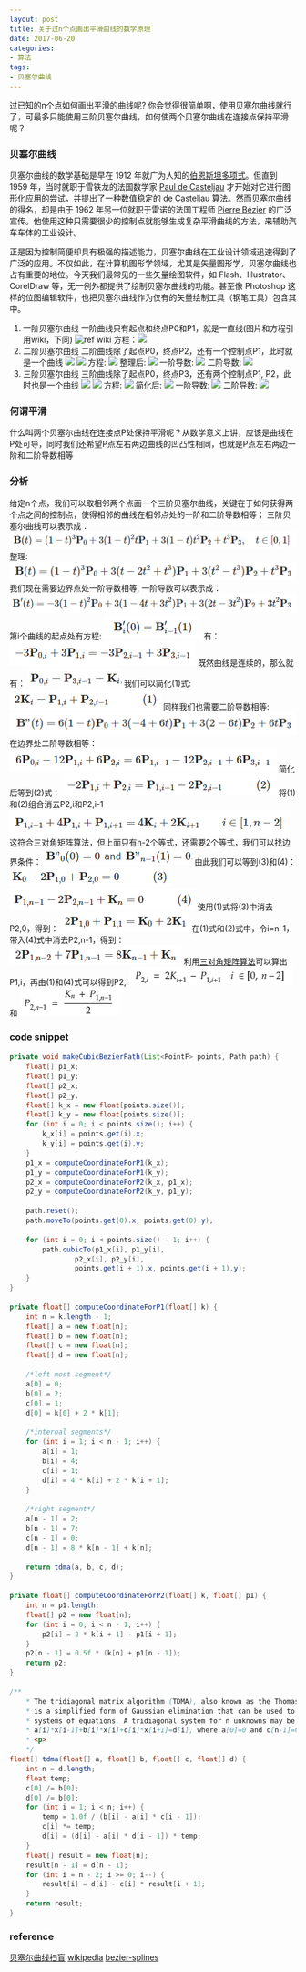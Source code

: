 ```yaml
---
layout: post
title: 关于过n个点画出平滑曲线的数学原理
date: 2017-06-20
categories:
- 算法
tags:
- 贝塞尔曲线
---
```


过已知的n个点如何画出平滑的曲线呢? 你会觉得很简单啊，使用贝塞尔曲线就行了，可最多只能使用三阶贝塞尔曲线，如何使两个贝塞尔曲线在连接点保持平滑呢？
<!-- more -->

### 贝塞尔曲线
贝塞尔曲线的数学基础是早在 1912 年就广为人知的[伯恩斯坦多项式](http://en.wikipedia.org/wiki/Bernstein_polynomial)。但直到 1959 年，当时就职于雪铁龙的法国数学家 [Paul de Casteljau](http://en.wikipedia.org/wiki/Paul_de_Casteljau) 才开始对它进行图形化应用的尝试，并提出了一种数值稳定的 [de Casteljau 算法](http://en.wikipedia.org/wiki/De_Casteljau's_algorithm)。然而贝塞尔曲线的得名，却是由于 1962 年另一位就职于雷诺的法国工程师 [Pierre Bézier](http://en.wikipedia.org/wiki/Pierre_B%C3%A9zier) 的广泛宣传。他使用这种只需要很少的控制点就能够生成复杂平滑曲线的方法，来辅助汽车车体的工业设计。

正是因为控制简便却具有极强的描述能力，贝塞尔曲线在工业设计领域迅速得到了广泛的应用。不仅如此，在计算机图形学领域，尤其是矢量图形学，贝塞尔曲线也占有重要的地位。今天我们最常见的一些矢量绘图软件，如 Flash、Illustrator、CorelDraw 等，无一例外都提供了绘制贝塞尔曲线的功能。甚至像 Photoshop 这样的位图编辑软件，也把贝塞尔曲线作为仅有的矢量绘制工具（钢笔工具）包含其中。

1. 一阶贝塞尔曲线
一阶曲线只有起点和终点P0和P1，就是一直线(图片和方程引用wiki，下同)
![ref wiki](https://upload.wikimedia.org/wikipedia/commons/0/00/B%C3%A9zier_1_big.gif)
方程：![](https://wikimedia.org/api/rest_v1/media/math/render/svg/c4fc84477f3a6c6b6d021bba47ba457e7092c802)
2.  二阶贝塞尔曲线
二阶曲线除了起点P0，终点P2，还有一个控制点P1，此时就是一个曲线
![](https://upload.wikimedia.org/wikipedia/commons/6/6b/B%C3%A9zier_2_big.svg)
![](https://upload.wikimedia.org/wikipedia/commons/3/3d/B%C3%A9zier_2_big.gif)
方程:
![](https://wikimedia.org/api/rest_v1/media/math/render/svg/d198fcc2309af8ef4d56a45b3b4a9eefde048635)
整理后:
![](https://wikimedia.org/api/rest_v1/media/math/render/svg/05aa724a6da0e00bcce53ec6510c8ae479aea5c3)
一阶导数:
![](https://wikimedia.org/api/rest_v1/media/math/render/svg/698bc1454fe7abf7c01ff47ef9b26665446eb67c)
二阶导数:
![](https://wikimedia.org/api/rest_v1/media/math/render/svg/643814cb6f9e5f323e03112f5653e428a5c788f4)
3. 三阶贝塞尔曲线
三阶曲线除了起点P0，终点P3，还有两个控制点P1, P2，此时也是一个曲线
![](https://upload.wikimedia.org/wikipedia/commons/8/89/B%C3%A9zier_3_big.svg)
![](https://upload.wikimedia.org/wikipedia/commons/d/db/B%C3%A9zier_3_big.gif)
方程:
![](https://wikimedia.org/api/rest_v1/media/math/render/svg/6bc6ed7d58a9c9727a80878258754f9f79b472df)
简化后:
![](https://wikimedia.org/api/rest_v1/media/math/render/svg/504c44ca5c5f1da2b6cb1702ad9d1afa27cc1ee0)
一阶导数:
![](https://wikimedia.org/api/rest_v1/media/math/render/svg/bda9197c2e77c17d90839b951cb0035d79c8d417)
二阶导数:
![](https://wikimedia.org/api/rest_v1/media/math/render/svg/fb11bad4e0889aa759ccd6f746e636d3b996b7cd)

### 何谓平滑
什么叫两个贝塞尔曲线在连接点P处保持平滑呢？从数学意义上讲，应该是曲线在P处可导，同时我们还希望P点左右两边曲线的凹凸性相同，也就是P点左右两边一阶和二阶导数相等

### 分析
给定n个点，我们可以取相邻两个点画一个三阶贝塞尔曲线，关键在于如何获得两个点之间的控制点，使得相邻的曲线在相邻点处的一阶和二阶导数相等；
三阶贝塞尔曲线可以表示成：
![](/img/2017-6-20-smooth-bezier-01.png)
整理:
![](/img/2017-6-20-smooth-bezier-02.png)
我们现在需要边界点处一阶导数相等, 一阶导数可以表示成：
![](/img/2017-6-20-smooth-bezier-03.png)
第i个曲线的起点处有方程:
![](/img/2017-6-20-smooth-bezier-04.png)
有：
![](/img/2017-6-20-smooth-bezier-05.png)
既然曲线是连续的，那么就有：
![](/img/2017-6-20-smooth-bezier-06.png)
我们可以简化(1)式:
![](/img/2017-6-20-smooth-bezier-07.png)
同样我们也需要二阶导数相等:
![](/img/2017-6-20-smooth-bezier-08.png)
在边界处二阶导数相等：
![](/img/2017-6-20-smooth-bezier-09.png)
简化后等到(2)式：
![](/img/2017-6-20-smooth-bezier-10.png)
将(1)和(2)组合消去P2,i和P2,i-1
![](/img/2017-6-20-smooth-bezier-11.png)
这符合三对角矩阵算法，但上面只有n-2个等式，还需要2个等式，我们可以找边界条件：
![](/img/2017-6-20-smooth-bezier-12.png)
由此我们可以等到(3)和(4)：
![](/img/2017-6-20-smooth-bezier-13.png)
![](/img/2017-6-20-smooth-bezier-14.png)
使用(1)式将(3)中消去P2,0，得到：
![](/img/2017-6-20-smooth-bezier-15.png)
在(1)式和(2)式中，令i=n-1，带入(4)式中消去P2,n-1，得到：
![](/img/2017-6-20-smooth-bezier-16.png)
利用[三对角矩阵算法](https://zh.wikipedia.org/wiki/%E4%B8%89%E5%AF%B9%E8%A7%92%E7%9F%A9%E9%98%B5%E7%AE%97%E6%B3%95)可以算出P1,i，再由(1)和(4)式可以得到P2,i
![](/img/2017-6-20-smooth-bezier-17.png)
和
![](/img/2017-6-20-smooth-bezier-18.png)

### code snippet
``` java
private void makeCubicBezierPath(List<PointF> points, Path path) {
    float[] p1_x;
    float[] p1_y;
    float[] p2_x;
    float[] p2_y;
    float[] k_x = new float[points.size()];
    float[] k_y = new float[points.size()];
    for (int i = 0; i < points.size(); i++) {
        k_x[i] = points.get(i).x;
        k_y[i] = points.get(i).y;
    }
    p1_x = computeCoordinateForP1(k_x);
    p1_y = computeCoordinateForP1(k_y);
    p2_x = computeCoordinateForP2(k_x, p1_x);
    p2_y = computeCoordinateForP2(k_y, p1_y);

    path.reset();
    path.moveTo(points.get(0).x, points.get(0).y);

    for (int i = 0; i < points.size() - 1; i++) {
        path.cubicTo(p1_x[i], p1_y[i],
                p2_x[i], p2_y[i],
                points.get(i + 1).x, points.get(i + 1).y);
    }
}

private float[] computeCoordinateForP1(float[] k) {
    int n = k.length - 1;
    float[] a = new float[n];
    float[] b = new float[n];
    float[] c = new float[n];
    float[] d = new float[n];

    /*left most segment*/
    a[0] = 0;
    b[0] = 2;
    c[0] = 1;
    d[0] = k[0] + 2 * k[1];

    /*internal segments*/
    for (int i = 1; i < n - 1; i++) {
        a[i] = 1;
        b[i] = 4;
        c[i] = 1;
        d[i] = 4 * k[i] + 2 * k[i + 1];
    }

    /*right segment*/
    a[n - 1] = 2;
    b[n - 1] = 7;
    c[n - 1] = 0;
    d[n - 1] = 8 * k[n - 1] + k[n];

    return tdma(a, b, c, d);
}

private float[] computeCoordinateForP2(float[] k, float[] p1) {
    int n = p1.length;
    float[] p2 = new float[n];
    for (int i = 0; i < n - 1; i++) {
        p2[i] = 2 * k[i + 1] - p1[i + 1];
    }
    p2[n - 1] = 0.5f * (k[n] + p1[n - 1]);
    return p2;
}

/**
    * The tridiagonal matrix algorithm (TDMA), also known as the Thomas algorithm,
    * is a simplified form of Gaussian elimination that can be used to solve tridiagonal
    * systems of equations. A tridiagonal system for n unknowns may be written as
    * a[i]*x[i-1]+b[i]*x[i]+c[i]*x[i+1]=d[i], where a[0]=0 and c[n-1]=0.
    * <p>
    */
float[] tdma(float[] a, float[] b, float[] c, float[] d) {
    int n = d.length;
    float temp;
    c[0] /= b[0];
    d[0] /= b[0];
    for (int i = 1; i < n; i++) {
        temp = 1.0f / (b[i] - a[i] * c[i - 1]);
        c[i] *= temp;
        d[i] = (d[i] - a[i] * d[i - 1]) * temp;
    }
    float[] result = new float[n];
    result[n - 1] = d[n - 1];
    for (int i = n - 2; i >= 0; i--) {
        result[i] = d[i] - c[i] * result[i + 1];
    }
    return result;
}
```


### reference
[贝塞尔曲线扫盲](http://www.html-js.com/article/1628)
[wikipedia](https://en.wikipedia.org/wiki/B%C3%A9zier_curve)
[bezier-splines](https://www.particleincell.com/2012/bezier-splines/)